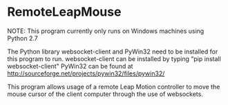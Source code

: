 # RemoteLeapMouse
NOTE: This program currently only runs on Windows machines using Python 2.7

The Python library websocket-client and PyWin32 need to be installed for this program to run. 
  websocket-client can be installed by typing "pip install websocket-client"
  PyWin32 can be found at http://sourceforge.net/projects/pywin32/files/pywin32/
  
This program allows usage of a remote Leap Motion controller to move the mouse cursor of the client computer through the use of websockets.
